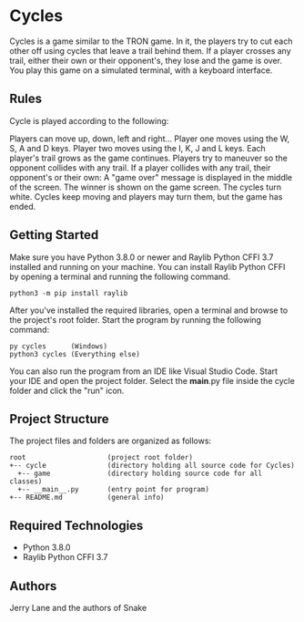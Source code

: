 # Cycles
Cycles is a game similar to the TRON game. In it, the players try to cut each other 
off using cycles that leave a trail behind them. If a player crosses any trail, either their
own or their opponent's, they lose and the game is over. You play this game on a simulated 
terminal, with a keyboard interface.

## Rules
Cycle is played according to the following:

  Players can move up, down, left and right...
    Player one moves using the W, S, A and D keys.
    Player two moves using the I, K, J and L keys.
  Each player's trail grows as the game continues.
    Players try to maneuver so the opponent collides with any trail.
  If a player collides with any trail, their opponent's or their own:
    A "game over" message is displayed in the middle of the screen.
    The winner is shown on the game screen.
    The cycles turn white.
    Cycles keep moving and players may turn them, but the game has ended.

## Getting Started
Make sure you have Python 3.8.0 or newer and Raylib Python CFFI 3.7 installed and running on your machine. You can install Raylib Python CFFI by opening a terminal and running the following command.
```
python3 -m pip install raylib
```
After you've installed the required libraries, open a terminal and browse to the project's root folder. Start the program by running the following command:
```
py cycles      (Windows)
python3 cycles (Everything else)
```
You can also run the program from an IDE like Visual Studio Code. Start your IDE and open the 
project folder. Select the __main__.py file inside the cycle folder and click the "run" icon.

## Project Structure
The project files and folders are organized as follows:
```
root                    (project root folder)
+-- cycle               (directory holding all source code for Cycles)
  +-- game              (directory holding source code for all classes)
  +-- __main__.py       (entry point for program)
+-- README.md           (general info)
```

## Required Technologies
* Python 3.8.0
* Raylib Python CFFI 3.7

## Authors
Jerry Lane and the authors of Snake